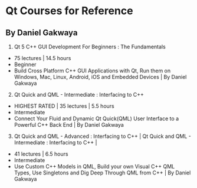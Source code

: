# Qt Courses for Reference

## By Daniel Gakwaya
1. Qt 5 C++ GUI Development For Beginners : The Fundamentals
- 75 lectures | 14.5 hours
- Beginner
- Build Cross Platform C++ GUI Applications with Qt, Run them on Windows, Mac, Linux, Android, iOS and Embedded Devices | By Daniel Gakwaya

2. Qt Quick and QML - Intermediate : Interfacing to C++
- HIGHEST RATED | 35 lectures | 5.5 hours
- Intermediate
- Connect Your Fluid and Dynamic Qt Quick(QML) User Interface to a Powerful C++ Back End | By Daniel Gakwaya

3. Qt Quick and QML - Advanced : Interfacing to C++ | Qt Quick and QML - Intermediate : Interfacing to C++ | 
- 41 lectures | 6.5 hours 
- Intermediate
- Use Custom C++ Models in QML, Build your own Visual C++ QML Types, Use Singletons and Dig Deep Through QML from C++ | By Daniel Gakwaya


